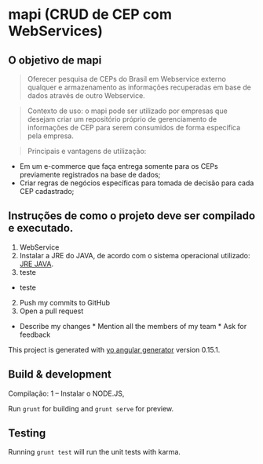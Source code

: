 # mapi (CRUD de CEP com WebServices)

## O objetivo de mapi 

> Oferecer pesquisa de CEPs do Brasil em Webservice externo qualquer e armazenamento as informações recuperadas em base de dados através de outro Webservice. 

> Contexto de uso: o mapi pode ser utilizado por empresas que desejam criar um repositório próprio de gerenciamento de informações de CEP para serem consumidos de forma específica pela empresa.

> Principais e vantagens de utilização: 

- Em um e-commerce que faça entrega somente para os CEPs previamente registrados na base de dados;
- Criar regras de negócios específicas para tomada de decisão para cada CEP cadastrado;

## Instruções de como o projeto deve ser compilado e executado.

1. WebService
1. Instalar a JRE do JAVA, de acordo com o sistema operacional utilizado: [JRE JAVA](http://www.java.com/pt_BR/download/manual.jsp). 
2. teste
* teste
2. Push my commits to GitHub
3. Open a pull request
* Describe my changes   * Mention all the members of my team     * Ask for feedback

This project is generated with [yo angular generator](https://github.com/yeoman/generator-angular) 
version 0.15.1. 

## Build & development 

Compilação:
1 – Instalar o NODE.JS, 

Run `grunt` for building and `grunt serve` for preview. 

## Testing 

Running `grunt test` will run the unit tests with karma. 